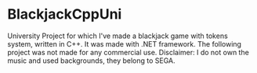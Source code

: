 # BlackjackCppUni
University Project for which I've made a blackjack game with tokens system, written in C++. It was made with .NET framework. 
The following project was not made for any commercial use.
Disclaimer: I do not own the music and used backgrounds, they belong to SEGA.
